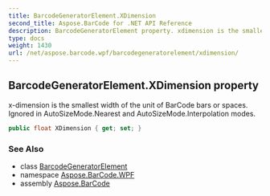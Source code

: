 ```yaml
---
title: BarcodeGeneratorElement.XDimension
second_title: Aspose.BarCode for .NET API Reference
description: BarcodeGeneratorElement property. xdimension is the smallest width of the unit of BarCode bars or spaces. Ignored in AutoSizeMode.Nearest and AutoSizeMode.Interpolation modes
type: docs
weight: 1430
url: /net/aspose.barcode.wpf/barcodegeneratorelement/xdimension/
---
```

## BarcodeGeneratorElement.XDimension property

x-dimension is the smallest width of the unit of BarCode bars or spaces. Ignored in AutoSizeMode.Nearest and AutoSizeMode.Interpolation modes.

```csharp
public float XDimension { get; set; }
```

### See Also

* class [BarcodeGeneratorElement](../)
* namespace [Aspose.BarCode.WPF](../../barcodegeneratorelement/)
* assembly [Aspose.BarCode](../../../)


